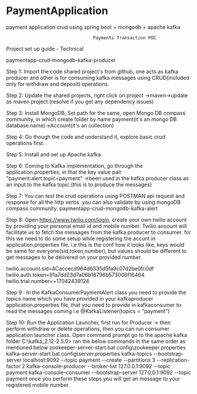 # PaymentApplication
payment application crud using spring boot + mongodb + apache kafka


                                     Payments Transaction POC
                                     
Project set up guide - Technical


paymentapp-crud-mongodb-kafka-producer


Step 1: Import the code shared project's from github, one acts as kafka producer and other is for consuming kafka messages using CRUD(included only for withdraw and deposit) operations.


Step 2: Update the shared projects, right click on project ->maven->update as maven project.(resolve if you get any dependency issues)


Step 3: Install MongoDB, Set path for the same, open Mongo DB compass community, in which create folder by name payment(it's an mongo DB database name)->Account(it's an collection)


Step 4: Go though the code and understand it, explore basic crud operations first.


Step 5: Install and set up Apache kafka.


Step 6: Coming to Kafka implementation, go through the application.properties, in that the key value pair "payment.alert.topic=payment" ->been used in the kafka producer class as an input to the kafka topic.(this is to produce the messages)


Step 7: You can test the crud operations using POSTMAN api request and response for all the http verbs. you can also validate by using mongoDB compass community. paymentapp-crud-mongodb-kafka-alert


Step 8: Open https://www.twilio.com/login, create your own twilio account by providing your personal email id and mobile number. Twilio account will facilitate us to fetch the messages from the kafka producer to consumer. for this we need to do some setup while registering the accunt in application.properties file. i.e this is the conf how it looks like, keys would be same for everyone(sid,token,number), but values should be different to get messages to be delivered on your provided number.

twilio.account.sid=ACaccecd964d6335d5fa9c07d2be0fc0df 
twilio.auth.token=91a7dd23d7a06b18796b573006f16464 
twilio.trial.number=+17042439124


Step 9 : In the KafkaConsumerPaymentAlert class you need to provide the topics name which you have provided in your kafkaproducer application.properties file, that you need to provide in kafkaconsumer to read the messages coming i.e @KafkaListener(topics = "payment")


Step 10: Run the Application Launcher, first run for Producer -> then perform withdraw or delete operations, then you can run consumer application launcher class. Open command prompt go to the apache kafka folder C:\kafka_2.12-2.5.0> ran the below commands in the same order as mentioned below zookeeper-server-start.bat config\zookeeper.properties kafka-server-start.bat config\server.properties kafka-topics --bootstrap-server localhost:9092 --topic payment --create --partitions 3 --replication-factor 2 kafka-console-producer --broker-list 127.0.0.1:9092 --topic payment kafka-console-consumer --bootstrap-server 127.0.0.1:9092 --topic payment once you perform these steps you will get an message to your registered mobile number.
